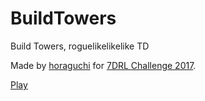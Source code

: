 # BuildTowers

Build Towers, roguelikelikelike TD

Made by [horaguchi](http://horaguchi.github.io/) for [7DRL Challenge 2017](http://www.roguebasin.com/index.php?title=7DRL_Challenge_2017).

[Play](http://horaguchi.github.io/BuildTowers/)
